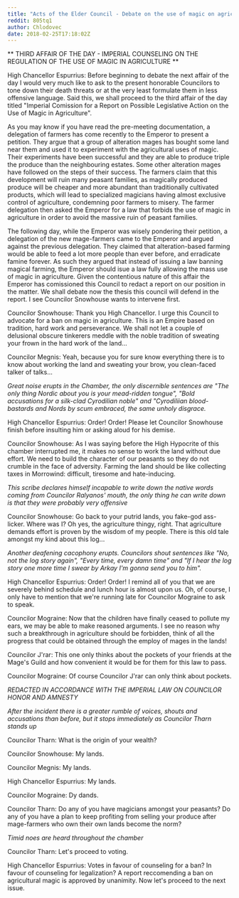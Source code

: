```yaml
---
title: "Acts of the Elder Council - Debate on the use of magic on agriculture"
reddit: 805tq1
author: Chlodovec
date: 2018-02-25T17:18:02Z
---
```


** THIRD AFFAIR OF THE DAY - IMPERIAL COUNSELING ON THE REGULATION OF THE USE OF MAGIC IN AGRICULTURE **

High Chancellor Espurrius: Before beginning to debate the next affair of the day I would very much like to ask to the present honorable Councilors to tone down their death threats or at the very least formulate them in less offensive language. Said this, we shall proceed to the third affair of the day titled "Imperial Comission for a Report on Possible Legislative Action on the Use of Magic in Agriculture".

As you may know if you have read the pre-meeting documentation, a delegation of farmers has come recently to the Emperor to present a petition. They argue that a group of alteration mages has bought some land near them and used it to experiment with the agricultural uses of magic. Their experiments have been successful and they are able to produce triple the produce than the neighbouring estates. Some other alteration mages have followed on the steps of their success. The farmers claim that this development will ruin many peasant families, as magically produced produce will be cheaper and more abundant than traditionally cultivated products, which will lead to specialized magicians having almost exclusive control of agriculture, condemning poor farmers to misery. The farmer delegation then asked the Emperor for a law that forbids the use of magic in agriculture in order to avoid the massive ruin of peasant families.

The following day, while the Emperor was wisely pondering their petition, a delegation of the new mage-farmers came to the Emperor and argued against the previous delegation. They claimed that alteration-based farming would be able to feed a lot more people than ever before, and erradicate famine forever. As such they argued that instead of issuing a law banning magical farming, the Emperor should isue a law fully allowing the mass use of magic in agriculture. Given the contentious nature of this affair the Emperor has comissioned this Council to redact a report on our position in the matter. We shall debate now the thesis this council will defend in the report. I see Councilor Snowhouse wants to intervene first.

Councilor Snowhouse: Thank you High Chancellor.  I urge this Council to advocate for a ban on magic in agriculture. This is an Empire based on tradition, hard work and perseverance. We shall not let a couple of delusional obscure tinkerers meddle with the noble tradition of sweating your frown in the hard work of the land...

Councilor Megnis: Yeah, because you for sure know everything there is to know about working the land and sweating your brow, you clean-faced talker of talks... 

*Great noise erupts in the Chamber, the only discernible sentences are "The only thing Nordic about you is your mead-ridden tongue", "Bold accusations for a silk-clad Cyrodilian noble" and "Cyrodiliian blood-bastards and Nords by scum embraced, the same unholy disgrace.*

High Chancellor Espurrius: Order! Order! Please let Councilor Snowhouse finish before insulting him or asking aloud for his demise. 

Councilor Snowhouse: As I was saying before the High Hypocrite of this chamber interrupted me, it makes no sense to work the land without due effort. We need to build the character of our peasants so they do not crumble in the face of adversity. Farming the land should be like collecting taxes in Morrowind: difficult, tiresome and hate-inducing.

*This scribe declares himself incapable to write down the native words coming from Councilor Ralyanos' mouth, the only thing he can write down is that they were probably very offensive*

Councilor Snowhouse: Go back to your putrid lands, you fake-god ass-licker. Where was I? Oh yes, the agriculture thingy, right. That agriculture demands effort is proven by the wisdom of my people. There is this old tale amongst my kind about this log...

*Another deafening cacophony erupts. Councilors shout sentences like "No, not the log story again", "Every time, every damn time" and "If I hear the log story one more time I swear by Arkay I'm gonna send you to him".*

High Chancellor Espurrius: Order! Order! I remind all of you that we are severely behind schedule and lunch hour is almost upon us. Oh, of course, I only have to mention that we're running late for Councilor Mograine to ask to speak.

Councilor Mograine: Now that the children have finally ceased to pollute my ears, we may be able to make reasoned arguments. I see no reason why such a breakthrough in agriculture should be forbidden, think of all the progress that could be obtained through the employ of mages in the lands!

Councilor J'rar: This one only thinks about the pockets of your friends at the Mage's Guild and how convenient it would be for them for this law to pass.

Councilor Mograine: Of course Councilor J'rar can only think about pockets.

*REDACTED IN ACCORDANCE WITH THE IMPERIAL LAW ON COUNCILOR HONOR AND AMNESTY*

*After the incident there is a greater rumble of voices, shouts and accusations than before, but it stops immediately as Councilor Tharn stands up*

Councilor Tharn: What is the origin of your wealth?

Councilor Snowhouse: My lands.

Councilor Megnis: My lands.

High Chancellor Espurrius: My lands.

Councilor Mograine: Dy dands.

Councilor Tharn: Do any of you have magicians amongst your peasants? Do any of you have a plan to keep profiting from selling your produce after mage-farmers who own their own lands become the norm?

*Timid noes are heard throughout the chamber*

Councilor Tharn: Let's proceed to voting.

High Chancellor Espurrius: Votes in favour of counseling for a ban? In favour of counseling for legalization? A report reccomending a ban on agricultural magic is approved by unanimity. Now let's proceed to the next issue.  
 




       
